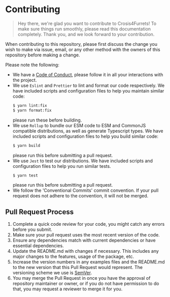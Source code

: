 # Contributing

> Hey there, we're glad you want to contribute to Crosis4Furrets! To make sure things run
> smoothly, please read this documentation completely. Thank you, and we look forward to
> your contribution.

When contributing to this repository, please first discuss the change you wish to make
via issue, email, or any other method with the owners of this repository before making
a change.

Please note the following:

-   We have a [Code of Conduct](#), please follow it in all your interactions with the
		project.
-   We use `Eslint` and `Prettier` to lint and format our code respectively. We have
	  included scripts and configuration files to help you maintain similar code:
    ```sh
    $ yarn lint:fix
    $ yarn format:fix
    ```
    please run these before building.
-   We use `Rollup` to bundle our ESM code to ESM and CommonJS compatible
		distributions, as well as generate Typescript types. We have included scripts and
		configuration files to help you build similar code:
    ```sh
    $ yarn build
    ```
    please run this before submitting a pull request.
-   We use `Jest` to test our distributions. We have included scripts and configuration files to
    help you run similar tests.
    ```sh
    $ yarn test
    ```
    please run this before submitting a pull request.
-   We follow the 'Conventional Commits' commit convention. If your pull request does
	  not adhere to the convention, it will not be merged.

## Pull Request Process

1. Complete a quick code review for your code, you might catch any errors before you
   submit.
2. Make sure your pull request uses the most recent version of the code.
3. Ensure any dependencies match with current dependencies or have essential
	 dependencies.
4. Update the README.md with changes if necessary. This includes any major changes to
	 the features, usage of the package, etc.
6. Increase the version numbers in any examples files and the README.md to the new
	 version that this Pull Request would represent. The versioning scheme we use is [SemVer](http://semver.org/).
8. You may merge the Pull Request in once you have the approval of repository
	 maintainer or owner, or if you do not have permission to do that, you may request a
	 reviewer to merge it for you.
